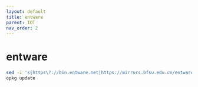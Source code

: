 ```yaml
---
layout: default
title: entware
parent: IOT
nav_order: 2
---
```



# entware

```bash
sed -i 's|https\?://bin.entware.net|https://mirrors.bfsu.edu.cn/entware|g' /opt/etc/opkg.conf
opkg update

```

